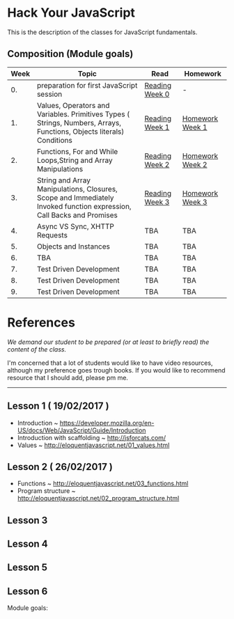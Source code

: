 

# Hack Your JavaScript
This is the description of the classes for JavaScript fundamentals.

## Composition (Module goals)

|Week|Topic|Read|Homework|
|----|-----|----|--------|
|0.|preparation for first JavaScript session|[Reading Week 0](https://github.com/HackYourFuture/JavaScript/tree/master/Week0)|-|
|1.|Values, Operators and Variables. Primitives Types ( Strings, Numbers, Arrays, Functions, Objects literals) Conditions|[Reading Week 1](https://github.com/HackYourFuture/JavaScript/tree/master/Week1)| [Homework Week 1](https://github.com/HackYourFuture/JavaScript/tree/master/Week1/MAKEME.md)|
|2.|Functions, For and While Loops,String and Array Manipulations |[Reading Week 2](https://github.com/HackYourFuture/JavaScript/tree/master/Week2)|[Homework Week 2](https://github.com/HackYourFuture/JavaScript/tree/master/Week2/MAKEME.md)|
|3.|String and Array Manipulations, Closures, Scope and Immediately Invoked function expression, Call Backs and Promises|[Reading Week 3](https://github.com/HackYourFuture/JavaScript/tree/master/Week3)|[Homework Week 3](https://github.com/HackYourFuture/JavaScript/tree/master/Week3/MAKEME.md)|
|4.|Async VS Sync, XHTTP Requests|TBA|TBA|
|5.|Objects and Instances|TBA|TBA|
|6.|TBA|TBA|TBA|
|7.|Test Driven Development|TBA|TBA|
|8.|Test Driven Development|TBA|TBA|
|9.|Test Driven Development|TBA|TBA|


# References
_We demand our student to be prepared (or at least to briefly read) the content of the class._

I'm concerned that a lot of students would like to have video resources, although my preference goes trough books.
If you would like to recommend resource that I should add, please pm me.

---
## Lesson 1 ( 19/02/2017 )

- Introduction ~ https://developer.mozilla.org/en-US/docs/Web/JavaScript/Guide/Introduction
- Introduction with scaffolding ~ http://jsforcats.com/
- Values ~ http://eloquentjavascript.net/01_values.html

## Lesson 2 ( 26/02/2017 )

- Functions ~ http://eloquentjavascript.net/03_functions.html
- Program structure ~ http://eloquentjavascript.net/02_program_structure.html

## Lesson 3

## Lesson 4

## Lesson 5

## Lesson 6


Module goals:

